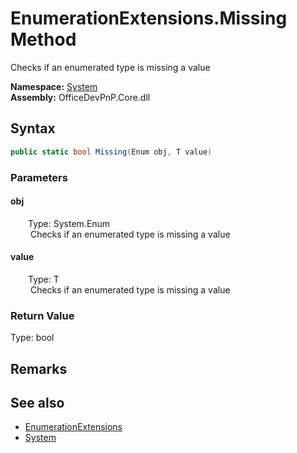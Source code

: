 # EnumerationExtensions.Missing Method  
 Checks if an enumerated type is missing a value   

**Namespace:** [System](System.md)  
**Assembly:** OfficeDevPnP.Core.dll  
## Syntax
```C#
public static bool Missing(Enum obj, T value)
```
### Parameters
#### obj  
&emsp;&emsp;Type: System.Enum  
&emsp;&emsp; Checks if an enumerated type is missing a value   

  

#### value  
&emsp;&emsp;Type: T  
&emsp;&emsp; Checks if an enumerated type is missing a value   

  

### Return Value
Type: bool  

## Remarks
  
## See also
- [EnumerationExtensions](System.EnumerationExtensions.md) 
- [System](System.md) 
